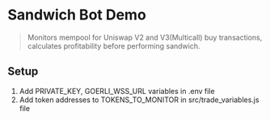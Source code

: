 # Sandwich Bot Demo
> Monitors mempool for Uniswap V2 and V3(Multicall) buy transactions, calculates profitability before performing sandwich.

## Setup
1. Add PRIVATE_KEY, GOERLI_WSS_URL variables in .env file
2. Add token addresses to TOKENS_TO_MONITOR in src/trade_variables.js file
